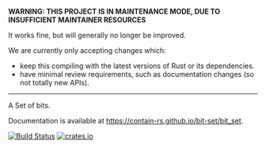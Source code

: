 **WARNING: THIS PROJECT IS IN MAINTENANCE MODE, DUE TO INSUFFICIENT MAINTAINER RESOURCES**

It works fine, but will generally no longer be improved.

We are currently only accepting changes which:

* keep this compiling with the latest versions of Rust or its dependencies.
* have minimal review requirements, such as documentation changes (so not totally new APIs).

------

A Set of bits.

Documentation is available at https://contain-rs.github.io/bit-set/bit_set.

[![Build Status](https://travis-ci.org/contain-rs/bit-set.svg?branch=master)](https://travis-ci.org/contain-rs/bit-set)
[![crates.io](https://img.shields.io/crates/v/bit-set.svg)](https://crates.io/crates/bit-set)
